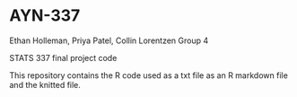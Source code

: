 # AYN-337
Ethan Holleman, Priya Patel, Collin Lorentzen
Group 4

STATS 337 final project code 

This repository contains the R code used as a txt file as an R markdown file and the knitted file. 
